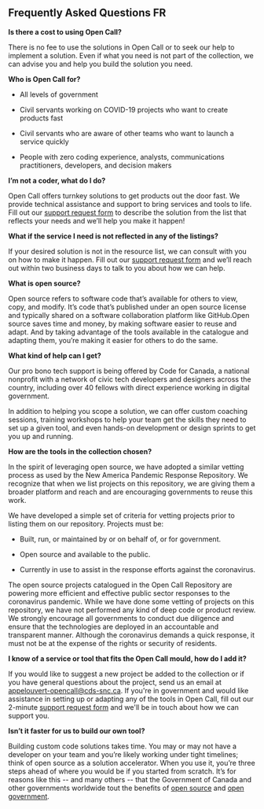 ## Frequently Asked Questions FR


**Is there a cost to using Open Call?**

  

There is no fee to use the solutions in Open Call or to seek our help to implement a solution. Even if what you need is not part of the collection, we can advise you and help you build the solution you need.

  

**Who is Open Call for?**

  

-   All levels of government
    
-   Civil servants working on COVID-19 projects who want to create products fast
    
-   Civil servants who are aware of other teams who want to launch a service quickly
    
-   People with zero coding experience, analysts, communications practitioners, developers, and decision makers
    

  

**I’m not a coder, what do I do?**

  

Open Call offers turnkey solutions to get products out the door fast. We provide technical assistance and support to bring services and tools to life. Fill out our [support request form](https://docs.google.com/forms/d/e/1FAIpQLSdWbl_vdlE1_eIVuZk3mgG46ulp90o-m0kN8YgqjvDuc59GIw/viewform) to describe the solution from the list that reflects your needs and we’ll help you make it happen!

  

**What if the service I need is not reflected in any of the listings?**

  

If your desired solution is not in the resource list, we can consult with you on how to make it happen. Fill out our [support request form](https://docs.google.com/forms/d/e/1FAIpQLSdWbl_vdlE1_eIVuZk3mgG46ulp90o-m0kN8YgqjvDuc59GIw/viewform) and we’ll reach out within two business days to talk to you about how we can help.

  

**What is open source?**

  

Open source refers to software code that’s available for others to view, copy, and modify. It’s code that’s published under an open source license and typically shared on a software collaboration platform like GitHub.Open source saves time and money, by making software easier to reuse and adapt. And by taking advantage of the tools available in the catalogue and adapting them, you’re making it easier for others to do the same.

  

**What kind of help can I get?**

  

Our pro bono tech support is being offered by Code for Canada, a national nonprofit with a network of civic tech developers and designers across the country, including over 40 fellows with direct experience working in digital government.

In addition to helping you scope a solution, we can offer custom coaching sessions, training workshops to help your team get the skills they need to set up a given tool, and even hands-on development or design sprints to get you up and running.

  

**How are the tools in the collection chosen?**

In the spirit of leveraging open source, we have adopted a similar vetting process as used by the New America Pandemic Response Repository. We recognize that when we list projects on this repository, we are giving them a broader platform and reach and are encouraging governments to reuse this work.

We have developed a simple set of criteria for vetting projects prior to listing them on our repository. Projects must be:

-   Built, run, or maintained by or on behalf of, or for government.
    
-   Open source and available to the public.
    
-   Currently in use to assist in the response efforts against the coronavirus.
    

The open source projects catalogued in the Open Call Repository are powering more efficient and effective public sector responses to the coronavirus pandemic. While we have done some vetting of projects on this repository, we have not performed any kind of deep code or product review. We strongly encourage all governments to conduct due diligence and ensure that the technologies are deployed in an accountable and transparent manner. Although the coronavirus demands a quick response, it must not be at the expense of the rights or security of residents.

**I know of a service or tool that fits the Open Call mould, how do I add it?**

If you would like to suggest a new project be added to the collection or if you have general questions about the project, send us an email at  [appelouvert-opencall@cds-snc.ca](https://opencall-appelouvert.alpha.canada.ca/appelouvert-opencall@cds-snc.ca). If you're in government and would like assistance in setting up or adapting any of the tools in Open Call, fill out our 2-minute [support request form](https://docs.google.com/forms/d/e/1FAIpQLSdWbl_vdlE1_eIVuZk3mgG46ulp90o-m0kN8YgqjvDuc59GIw/viewform) and we'll be in touch about how we can support you.

  

**Isn’t it faster for us to build our own tool?**

  

Building custom code solutions takes time. You may or may not have a developer on your team and you’re likely working under tight timelines; think of open source as a solution accelerator. When you use it, you’re three steps ahead of where you would be if you started from scratch. It’s for reasons like this -- and many others -- that the Government of Canada and other governments worldwide tout the benefits of [open source](https://digital.canada.ca/2020/02/24/why-open-source-matters/) and [open government](https://open.canada.ca/en).

